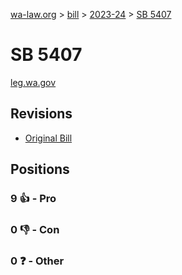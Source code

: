 [wa-law.org](/) > [bill](/bill/) > [2023-24](/bill/2023-24/) > [SB 5407](/bill/2023-24/sb/5407/)

# SB 5407
[leg.wa.gov](https://app.leg.wa.gov/billsummary?BillNumber=5407&Year=2023&Initiative=false)

## Revisions
* [Original Bill](1/)

## Positions
### 9 👍 - Pro

### 0 👎 - Con

### 0 ❓ - Other

